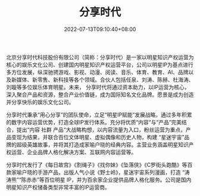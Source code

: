 ﻿---
weight: 
title: "分享时代"
description: "北京分享时代科技股份有限公司（简称：分享时代）是一家以明星知识产权运营为核心的娱乐文化公司、创建国内明星知识产权运营平台，公司以明星IP为基点进行多方位发展，纵深驰骋游戏、影视、动漫、阅读、音乐、体育、教育、AI、品牌以及新媒体、新零售、新科技等各个领域"
date: 2022-07-13T09:10:40+08:00
lastmod: 2022-07-13T09:10:40+08:00
draft: false
authors: ["Cindy"]
featuredImage: "78.jpg"
link: "http://www.sharetimes.cn/"
tags: ["分享时代","虚拟社交"]
categories: ["navigation"]
navigation: ["虚拟社交"]
lightgallery: true
toc: true
pinned: false
recommend: false
recommend1: false
---
北京分享时代科技股份有限公司（简称：分享时代）是一家以明星知识产权运营为核心的娱乐文化公司、创建国内明星知识产权运营平台，公司以明星IP为基点进行多方位发展，纵深驰骋游戏、影视、动漫、阅读、音乐、体育、教育、AI、品牌以及新媒体、新零售、新科技等各个领域。合伙人包括任泉、刘涛、陈赫、杜海涛、刘璇等多位娱乐体育明星。未来， 分享时代将通过资本助力，以IP运营为核心，深入聚合产品和资源，整合产业价值链，成为国际知名文化品牌。愿景是成为创造并分享快乐的娱乐文化公司。

分享时代秉承“用心分享”的团队使命，立足“明星IP赋能”发展战略，通过多年积累的数字内容运营优势，打造全球IP发行体系。充分将优质“内容”与“产品”完美结合，提出“内容 社群 产品“大战略构想，以内容流量为入口，粉丝运营为重点，产品变现为结果，并联合百位文体明星、虚拟偶像和历史人物，构建 “星迷宇宙”品牌的超级英雄故事，并将其打造成家喻户晓的经典内容。主营业务涵盖明星知识产权运营、企业品牌人格化解决方案、互联网内容运营等。

分享时代发行了《每日故宫》《割绳子》《找你妹》《坠落侠》《C罗街头跑酷》等百款家喻户晓的手游产品，出版人气小说《野士岭》，星迷宇宙系列漫画，打造 “涛涛熊”“陈赤赤”等百位明星 IP，并为百余家企业提供品牌人格化服务。公司是国内明星知识产权储备类型非常丰富的IP运营商。